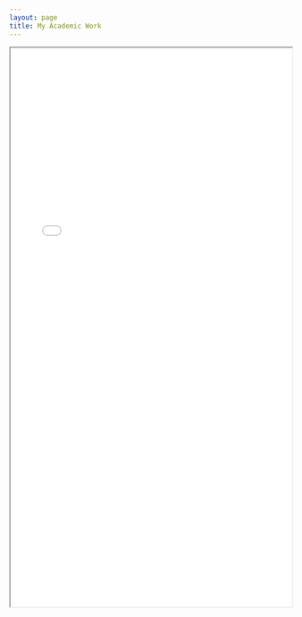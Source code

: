 ```yaml
---
layout: page
title: My Academic Work
---
```


<iframe src="Light into Dark Lady Sonnets_Beauty and Perception" width="100%" height="1000px"></iframe>
